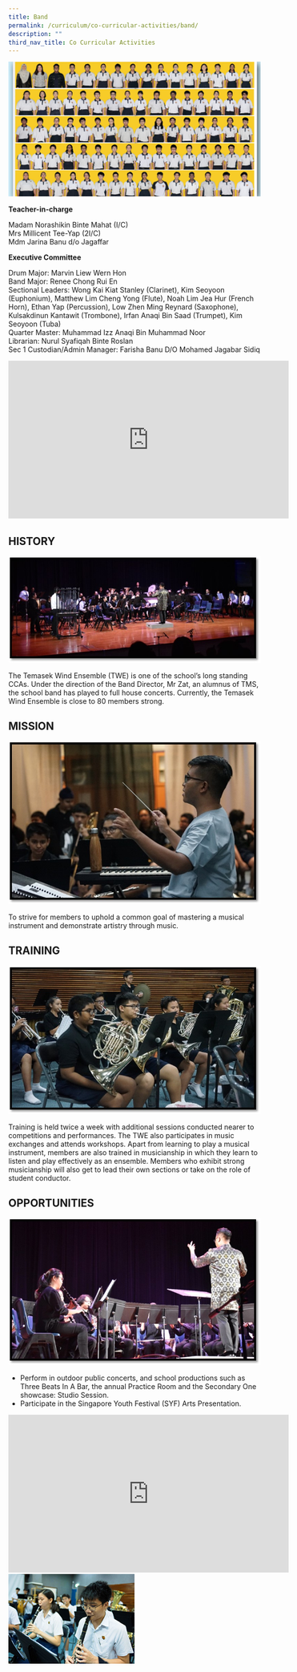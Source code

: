 ```yaml
---
title: Band
permalink: /curriculum/co-curricular-activities/band/
description: ""
third_nav_title: Co Curricular Activities
---
```

![banner-wind-ensemble.jpg](/images/temasek%20wind%20ensemble.jpg)

**Teacher-in-charge**  

Madam Norashikin Binte Mahat (I/C)  <br>
Mrs Millicent Tee-Yap (2I/C)   <br>
Mdm Jarina Banu d/o Jagaffar  
  
**Executive Committee**  

Drum Major: Marvin Liew Wern Hon&nbsp;   <br>
Band Major: Renee Chong Rui En&nbsp;   <br>
Sectional Leaders: Wong Kai Kiat Stanley (Clarinet), Kim Seoyoon (Euphonium), Matthew Lim Cheng Yong (Flute), Noah Lim Jea Hur (French Horn), Ethan Yap (Percussion), Low Zhen Ming Reynard (Saxophone), Kulsakdinun Kantawit (Trombone), Irfan Anaqi Bin Saad (Trumpet), Kim Seoyoon (Tuba)   <br>
Quarter Master: Muhammad Izz Anaqi Bin Muhammad Noor&nbsp;   <br>
Librarian: Nurul Syafiqah Binte Roslan   <br>
Sec 1 Custodian/Admin Manager: Farisha Banu D/O Mohamed Jagabar Sidiq

<iframe width="560" height="315" src="https://www.youtube.com/embed/ZnhE7PljuuQ" title="YouTube video player" frameborder="0" allow="accelerometer; autoplay; clipboard-write; encrypted-media; gyroscope; picture-in-picture" allowfullscreen=""></iframe>

## HISTORY


![b1.jpg](/images/band1.jpg)  

The Temasek Wind Ensemble (TWE) is one of the school’s long standing CCAs. Under the direction of the Band Director, Mr Zat, an alumnus of TMS, the school band has played to full house concerts. Currently, the Temasek Wind Ensemble is close to 80 members strong.

## MISSION


![b4.jpg](/images/band4.jpg)

  

To strive for members to uphold a common goal of mastering a musical instrument and demonstrate artistry through music.

## TRAINING


![b2.jpg](/images/band2.jpg)

  

Training is held twice a week with additional sessions conducted nearer to competitions and performances. The TWE also participates in music exchanges and attends workshops. Apart from learning to play a musical instrument, members are also trained in musicianship in which they learn to listen and play effectively as an ensemble. Members who exhibit strong musicianship will also get to lead their own sections or take on the role of student conductor.&nbsp;

## OPPORTUNITIES


![b3.jpg](/images/band3.jpg)  

*   Perform in outdoor public concerts, and school productions such as Three Beats In A Bar, the annual Practice Room and the Secondary One showcase: Studio Session.
*   Participate in the Singapore Youth Festival (SYF) Arts Presentation.

<iframe width="560" height="315" src="https://www.youtube.com/embed/gRKXttAS8q0" title="YouTube video player" frameborder="0" allow="accelerometer; autoplay; clipboard-write; encrypted-media; gyroscope; picture-in-picture" allowfullscreen=""></iframe>

<img style="width:50%" src="/images/band%20%20.jpg">